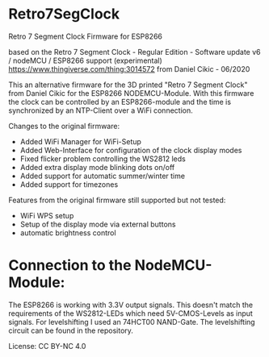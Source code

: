 # Retro7SegClock
Retro 7 Segment Clock Firmware for ESP8266

based on the 
Retro 7 Segment Clock - Regular Edition - Software update v6 / nodeMCU / ESP8266 support (experimental)
https://www.thingiverse.com/thing:3014572 from Daniel Cikic - 06/2020

This an alternative firmware for the 3D printed "Retro 7 Segment Clock" from Daniel Cikic for the ESP8266 NODEMCU-Module.
With this firmware the clock can be controlled by an ESP8266-module and the time is synchronized by an NTP-Client over a WiFi connection.

Changes to the original firmware:
  * Added WiFi Manager for WiFi-Setup
  * Added Web-Interface for configuration of the clock display modes
  * Fixed flicker problem controlling the WS2812 leds
  * Added extra display mode blinking dots on/off
  * Added support for automatic summer/winter time
  * Added support for timezones
  
Features from the original firmware still supported but not tested:
  * WiFi WPS setup
  * Setup of the display mode via external buttons
  * automatic brightness control

# Connection to the NodeMCU-Module:
The ESP8266 is working with 3.3V output signals. This doesn't match the requirements of the WS2812-LEDs which need 5V-CMOS-Levels as input signals. For levelshifting I used an 74HCT00 NAND-Gate. The levelshifting circuit can be found in the repository. 

License: CC BY-NC 4.0
